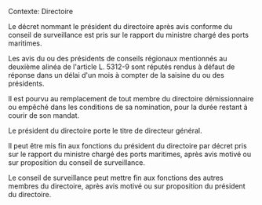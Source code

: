 Contexte: Directoire

Le décret nommant le président du directoire après avis conforme du conseil de surveillance est pris sur le rapport du ministre chargé des ports maritimes.

Les avis du ou des présidents de conseils régionaux mentionnés au deuxième alinéa de l'article L. 5312-9 sont réputés rendus à défaut de réponse dans un délai d'un mois à compter de la saisine du ou des présidents.

Il est pourvu au remplacement de tout membre du directoire démissionnaire ou empêché dans les conditions de sa nomination, pour la durée restant à courir de son mandat.

Le président du directoire porte le titre de directeur général.

Il peut être mis fin aux fonctions du président du directoire par décret pris sur le rapport du ministre chargé des ports maritimes, après avis motivé ou sur proposition du conseil de surveillance.

Le conseil de surveillance peut mettre fin aux fonctions des autres membres du directoire, après avis motivé ou sur proposition du président du directoire.
